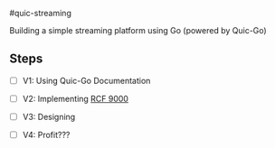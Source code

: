#quic-streaming

Building a simple streaming platform using Go (powered by Quic-Go)

## Steps 
- [ ] V1: Using Quic-Go Documentation
- [ ] V2: Implementing [RCF 9000](https://www.rfc-editor.org/rfc/rfc9000.pdf)
- [ ] V3: Designing
- [ ] V4: Profit???


